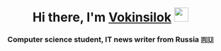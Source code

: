 <h1 align="center">Hi there, I'm <a href="https://daniilshat.ru/" target="_blank">Vokinsilok</a> 
<img src="https://github.com/blackcater/blackcater/raw/main/images/Hi.gif" height="32"/></h1>
<h3 align="center">Computer science student, IT news writer from Russia 🇷🇺</h3>